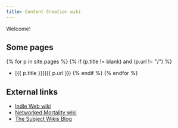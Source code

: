 ```yaml
---
title: Content Creation wiki
---
```


Welcome!

## Some pages

{% for p in site.pages %}
  {% if (p.title != blank) and (p.url != "/") %}
- [{{ p.title }}]({{ p.url }})
  {% endif %}
{% endfor %}

## External links

- [Indie Web wiki](https://indieweb.org/)
- [Networked Mortality wiki](http://networkedmortality.com/Main_Page)
- [The Subject Wikis Blog](https://blog.subwiki.org/)
